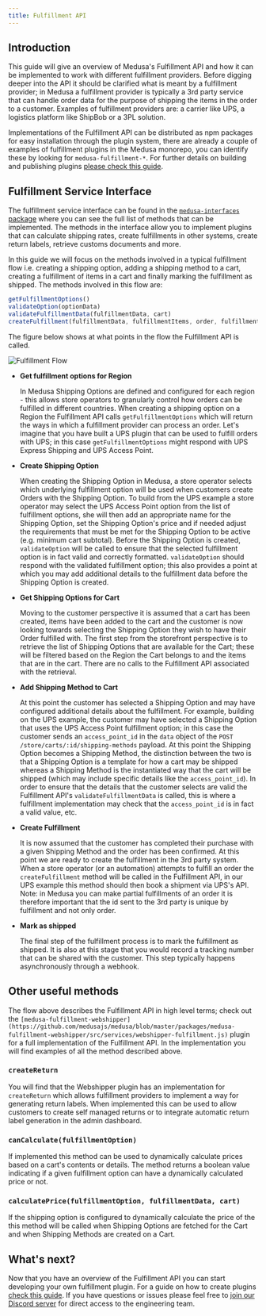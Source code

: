 ```yaml
---
title: Fulfillment API
---
```


## **Introduction**

This guide will give an overview of Medusa's Fulfillment API and how it can be implemented to work with different fulfillment providers. Before digging deeper into the API it should be clarified what is meant by a fulfillment provider; in Medusa a fulfillment provider is typically a 3rd party service that can handle order data for the purpose of shipping the items in the order to a customer. Examples of fulfillment providers are: a carrier like UPS, a logistics platform like ShipBob or a 3PL solution.

Implementations of the Fulfillment API can be distributed as npm packages for easy installation through the plugin system, there are already a couple of examples of fulfillment plugins in the Medusa monorepo, you can identify these by looking for `medusa-fulfillment-*`. For further details on building and publishing plugins [please check this guide](https://docs.medusa-commerce.com/how-to/plugins).

## Fulfillment Service Interface

The fulfillment service interface can be found in the [`medusa-interfaces` package](https://github.com/medusajs/medusa/blob/master/packages/medusa-interfaces/src/fulfillment-service.js) where you can see the full list of methods that can be implemented. The methods in the interface allow you to implement plugins that can calculate shipping rates, create fulfillments in other systems, create return labels, retrieve customs documents and more.

In this guide we will focus on the methods involved in a typical fulfillment flow i.e. creating a shipping option, adding a shipping method to a cart, creating a fulfillment of items in a cart and finally marking the fulfillment as shipped. The methods involved in this flow are:

```jsx
getFulfillmentOptions()
validateOption(optionData)
validateFulfillmentData(fulfillmentData, cart)
createFulfillment(fulfillmentData, fulfillmentItems, order, fulfillment)
```

The figure below shows at what points in the flow the Fulfillment API is called.

![Fulfillment Flow](https://user-images.githubusercontent.com/7554214/133107092-981505ea-230a-4399-9d95-3f2ec59a7dcc.png)

- **Get fulfillment options for Region**

  In Medusa Shipping Options are defined and configured for each region - this allows store operators to granularly control how orders can be fulfilled in different countries. When creating a shipping option on a Region the Fulfillment API calls `getFulfillmentOptions` which will return the ways in which a fulfillment provider can process an order. Let's imagine that you have built a UPS plugin that can be used to fulfill orders with UPS; in this case `getFulfillmentOptions` might respond with UPS Express Shipping and UPS Access Point.

- **Create Shipping Option**

  When creating the Shipping Option in Medusa, a store operator selects which underlying fulfillment option will be used when customers create Orders with the Shipping Option. To build from the UPS example a store operator may select the UPS Access Point option from the list of fulfillment options, she will then add an appropriate name for the Shipping Option, set the Shipping Option's price and if needed adjust the requirements that must be met for the Shipping Option to be active (e.g. minimum cart subtotal). Before the Shipping Option is created, `validateOption` will be called to ensure that the selected fulfillment option is in fact valid and correctly formatted. `validateOption` should respond with the validated fulfillment option; this also provides a point at which you may add additional details to the fulfillment data before the Shipping Option is created.

- **Get Shipping Options for Cart**

  Moving to the customer perspective it is assumed that a cart has been created, items have been added to the cart and the customer is now looking towards selecting the Shipping Option they wish to have their Order fulfilled with. The first step from the storefront perspective is to retrieve the list of Shipping Options that are available for the Cart; these will be filtered based on the Region the Cart belongs to and the items that are in the cart. There are no calls to the Fulfillment API associated with the retrieval.

- **Add Shipping Method to Cart**

  At this point the customer has selected a Shipping Option and may have configured additional details about the fulfillment. For example, building on the UPS example, the customer may have selected a Shipping Option that uses the UPS Access Point fulfillment option; in this case the customer sends an `access_point_id` in the `data` object of the `POST /store/carts/:id/shipping-methods` payload. At this point the Shipping Option becomes a Shipping Method, the distinction between the two is that a Shipping Option is a template for how a cart may be shipped whereas a Shipping Method is the instantiated way that the cart will be shipped (which may include specific details like the `access_point_id`). In order to ensure that the details that the customer selects are valid the Fulfillment API's `validateFulfillmentData` is called, this is where a fulfillment implementation may check that the `access_point_id` is in fact a valid value, etc.

- **Create Fulfillment**

  It is now assumed that the customer has completed their purchase with a given Shipping Method and the order has been confirmed. At this point we are ready to create the fulfillment in the 3rd party system. When a store operator (or an automation) attempts to fulfill an order the `createFulfillment` method will be called in the Fulfillment API, in our UPS example this method should then book a shipment via UPS's API.
  Note: in Medusa you can make partial fulfillments of an order it is therefore important that the id sent to the 3rd party is unique by fulfillment and not only order.

- **Mark as shipped**

  The final step of the fulfillment process is to mark the fulfillment as shipped. It is also at this stage that you would record a tracking number that can be shared with the customer. This step typically happens asynchronously through a webhook.

## Other useful methods

The flow above describes the Fulfillment API in high level terms; check out the `[medusa-fulfillment-webshipper](https://github.com/medusajs/medusa/blob/master/packages/medusa-fulfillment-webshipper/src/services/webshipper-fulfillment.js)` plugin for a full implementation of the Fulfillment API. In the implementation you will find examples of all the method described above.

### `createReturn`

You will find that the Webshipper plugin has an implementation for `createReturn` which allows fulfillment providers to implement a way for generating return labels. When implemented this can be used to allow customers to create self managed returns or to integrate automatic return label generation in the admin dashboard.

### `canCalculate(fulfillmentOption)`

If implemented this method can be used to dynamically calculate prices based on a cart's contents or details. The method returns a boolean value indicating if a given fulfillment option can have a dynamically calculated price or not.

### `calculatePrice(fulfillmentOption, fulfillmentData, cart)`

If the shipping option is configured to dynamically calculate the price of the this method will be called when Shipping Options are fetched for the Cart and when Shipping Methods are created on a Cart.

## What's next?

Now that you have an overview of the Fulfillment API you can start developing your own fulfillment plugin. For a guide on how to create plugins [check this guide](https://docs.medusa-commerce.com/how-to/plugins). If you have questions or issues please feel free to [join our Discord server](https://discord.gg/H6naACAK) for direct access to the engineering team.
